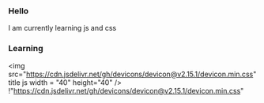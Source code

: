 ### Hello 
I am currently learning js and css

### Learning
<img src="https://cdn.jsdelivr.net/gh/devicons/devicon@v2.15.1/devicon.min.css" title js </title> width = "40" height="40" />&nbsp;
!"https://cdn.jsdelivr.net/gh/devicons/devicon@v2.15.1/devicon.min.css"
 

<!--
**JustANormalThing/JustANormalThing** is a ✨ _special_ ✨ repository because its `README.md` (this file) appears on your GitHub profile.

Here are some ideas to get you started:

- 🔭 I’m currently working on ...
- 🌱 I’m currently learning ...
- 👯 I’m looking to collaborate on ...
- 🤔 I’m looking for help with ...
- 💬 Ask me about ...
- 📫 How to reach me: ...
- 😄 Pronouns: ...
- ⚡ Fun fact: ...
-->
